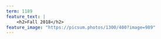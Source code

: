 ```yaml
---
term: 1189
feature_text: |
    <h2>Fall 2018</h2>
feature_image: "https://picsum.photos/1300/400?image=989"
---
```

